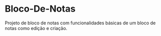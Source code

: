 # Bloco-De-Notas
Projeto de bloco de notas com funcionalidades básicas de um bloco de notas como edição e criação. 
